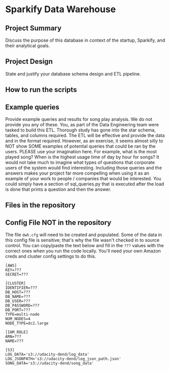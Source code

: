 # Sparkify Data Warehouse

## Project Summary

Discuss the purpose of this database in context of the startup, Sparkify, and their analytical goals.

## Project Design

State and justify your database schema design and ETL pipeline.

## How to run the scripts

## Example queries

Provide example queries and results for song play analysis. We do not provide you any of these. You, as part of the Data Engineering team were tasked to build this ETL. Thorough study has gone into the star schema, tables, and columns required. The ETL will be effective and provide the data and in the format required. However, as an exercise, it seems almost silly to NOT show SOME examples of potential queries that could be ran by the users. PLEASE use your imagination here. For example, what is the most played song? When is the highest usage time of day by hour for songs? It would not take much to imagine what types of questions that corporate users of the system would find interesting. Including those queries and the answers makes your project far more compelling when using it as an example of your work to people / companies that would be interested. You could simply have a section of sql_queries.py that is executed after the load is done that prints a question and then the answer.

## Files in the repository

## Config File NOT in the repository

The file `dwh.cfg` will need to be created and populated. Some of the data in this config file is sensitive; that's why the file wasn't checked in to source control. You can copy/paste the text below and fill in the `???` values with the correct ones when you run the code locally. You'll need your own Amazon creds and cluster config settings to do this.

```
[AWS]
KEY=???
SECRET=???

[CLUSTER]
IDENTIFIER=???
DB_HOST=???
DB_NAME=???
DB_USER=???
DB_PASSWORD=???
DB_PORT=???
TYPE=multi-node
NUM_NODES=4
NODE_TYPE=dc2.large

[IAM_ROLE]
ARN=???
NAME=???

[S3]
LOG_DATA='s3://udacity-dend/log_data'
LOG_JSONPATH='s3://udacity-dend/log_json_path.json'
SONG_DATA='s3://udacity-dend/song_data'
```
